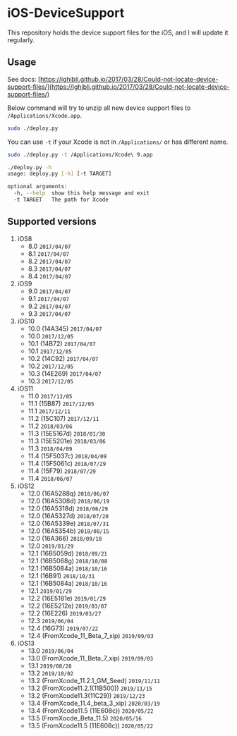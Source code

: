 # iOS-DeviceSupport

This repository holds the device support files for the iOS, and I will update it regularly.

## Usage

See docs: [https://ighibli.github.io/2017/03/28/Could-not-locate-device-support-files/](https://ighibli.github.io/2017/03/28/Could-not-locate-device-support-files/)

Below command will try to unzip all new device support files to `/Applications/Xcode.app`.

```sh
sudo ./deploy.py
```

You can use `-t` if your Xcode is not in `/Applications/` or has different name.

```sh
sudo ./deploy.py -t /Applications/Xcode\ 9.app
```

```sh
./deploy.py -h
usage: deploy.py [-h] [-t TARGET]

optional arguments:
  -h, --help  show this help message and exit
  -t TARGET   The path for Xcode
```

## Supported versions

1. iOS8
   * 8.0 `2017/04/07`
   * 8.1 `2017/04/07`
   * 8.2 `2017/04/07`
   * 8.3 `2017/04/07`
   * 8.4 `2017/04/07`
2. iOS9
   * 9.0 `2017/04/07`
   * 9.1 `2017/04/07`
   * 9.2 `2017/04/07`
   * 9.3 `2017/04/07`
3. iOS10
   * 10.0 (14A345) `2017/04/07`
   * 10.0 `2017/12/05`
   * 10.1 (14B72) `2017/04/07`
   * 10.1 `2017/12/05`
   * 10.2 (14C92) `2017/04/07`
   * 10.2 `2017/12/05`
   * 10.3 (14E269) `2017/04/07`
   * 10.3 `2017/12/05`
4. iOS11
   * 11.0 `2017/12/05`
   * 11.1 (15B87) `2017/12/05`
   * 11.1 `2017/12/11`
   * 11.2 (15C107) `2017/12/11`
   * 11.2 `2018/03/06`
   * 11.3 (15E5167d) `2018/01/30`
   * 11.3 (15E5201e) `2018/03/06`
   * 11.3 `2018/04/09`
   * 11.4 (15F5037c) `2018/04/09`
   * 11.4 (15F5061c) `2018/07/29`
   * 11.4 (15F79) `2018/07/29`
   * 11.4 `2018/06/07`
5. iOS12
   * 12.0 (16A5288q) `2018/06/07`
   * 12.0 (16A5308d) `2018/06/19`
   * 12.0 (16A5318d) `2018/06/29`
   * 12.0 (16A5327d) `2018/07/20`
   * 12.0 (16A5339e) `2018/07/31`
   * 12.0 (16A5354b) `2018/08/15`
   * 12.0 (16A366) `2018/09/18`
   * 12.0 `2019/01/29`
   * 12.1 (16B5059d) `2018/09/21`
   * 12.1 (16B5068g) `2018/10/08`
   * 12.1 (16B5084a) `2018/10/16`
   * 12.1 (16B91) `2018/10/31`
   * 12.1 (16B5084a) `2018/10/16`
   * 12.1 `2019/01/29`
   * 12.2 (16E5181e) `2019/01/29`
   * 12.2 (16E5212e) `2019/03/07`
   * 12.2 (16E226) `2019/03/27`
   * 12.3 `2019/06/04`
   * 12.4 (16G73) `2019/07/22`
   * 12.4 (FromXcode_11_Beta_7_xip) `2019/09/03`
6. iOS13
   * 13.0 `2019/06/04`
   * 13.0 (FromXcode_11_Beta_7_xip) `2019/09/03`
   * 13.1 `2019/08/28`
   * 13.2 `2019/10/02`
   * 13.2 (FromXcode_11.2.1_GM_Seed) `2019/11/11`
   * 13.2 (FromXcode11.2.1(11B500)) `2019/11/15`
   * 13.2 (FromXcode11.3(11C29)) `2019/12/23`
   * 13.4 (FromXcode_11.4_beta_3_xip) `2020/03/19`
   * 13.4 (FromXcode11.5 (11E608c)) `2020/05/22`
   * 13.5 (FromXocde_Beta_11.5) `2020/05/16`
   * 13.5 (FromXcode11.5 (11E608c)) `2020/05/22`
